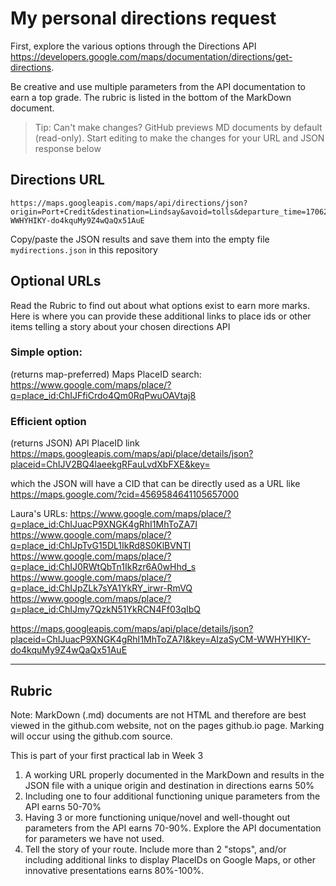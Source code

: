 # My personal directions request

First, explore the various options through the Directions API https://developers.google.com/maps/documentation/directions/get-directions. 

Be creative and use multiple parameters from the API documentation to earn a top grade. The rubric is listed in the bottom of the MarkDown document. 

> Tip: Can't make changes? GitHub previews MD documents by default (read-only). Start editing to make the changes for your URL and JSON response below

## Directions URL

```
https://maps.googleapis.com/maps/api/directions/json?origin=Port+Credit&destination=Lindsay&avoid=tolls&departure_time=1706281200&waypoints=Toronto%2CON%7CAjax%2CON%7CBowmanville%2CON&traffic_model=pessimistic&key=AIzaSyCM-WWHYHIKY-do4kquMy9Z4wQaQx51AuE
```

Copy/paste the JSON results and save them into the empty file ```mydirections.json``` in this repository

## Optional URLs

Read the Rubric to find out about what options exist to earn more marks. Here is where you can provide these additional links to place ids or other items telling a story about your chosen directions API

### Simple option:

(returns map-preferred) Maps PlaceID search: https://www.google.com/maps/place/?q=place_id:ChIJFfiCrdo4Qm0RqPwuOAVtaj8
### Efficient option

(returns JSON) API PlaceID link https://maps.googleapis.com/maps/api/place/details/json?placeid=ChIJV2BQ4laeekgRFauLvdXbFXE&key=<INSERTKEY>

  which the JSON will have a CID that can be directly used as a URL like https://maps.google.com/?cid=4569584641105657000

Laura's URLs:
https://www.google.com/maps/place/?q=place_id:ChIJuacP9XNGK4gRhI1MhToZA7I
https://www.google.com/maps/place/?q=place_id:ChIJpTvG15DL1IkRd8S0KlBVNTI
https://www.google.com/maps/place/?q=place_id:ChIJ0RWtQbTn1IkRzr6A0wHhd_s
https://www.google.com/maps/place/?q=place_id:ChIJpZLk7sYA1YkRY_irwr-RmVQ
https://www.google.com/maps/place/?q=place_id:ChIJmy7QzkN51YkRCN4Ff03qIbQ

https://maps.googleapis.com/maps/api/place/details/json?placeid=ChIJuacP9XNGK4gRhI1MhToZA7I&key=AIzaSyCM-WWHYHIKY-do4kquMy9Z4wQaQx51AuE

____
## Rubric

Note: MarkDown (.md) documents are not HTML and therefore are best viewed in the github.com website, not on the pages github.io page. Marking will occur using the github.com source. 

This is part of your first practical lab in Week 3 

1. A working URL properly documented in the MarkDown and results in the JSON file with a unique origin and destination in directions earns 50%
2. Including one to four additional functioning unique parameters from the API earns 50-70%
3. Having 3 or more functioning unique/novel and well-thought out parameters from the API earns 70-90%. Explore the API documentation for parameters we have not used.
4. Tell the story of your route. Include more than 2 "stops", and/or including additional links to display PlaceIDs on Google Maps, or other innovative presentations earns 80%-100%. 
